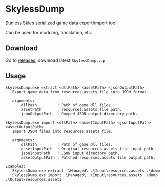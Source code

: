 # SkylessDump
Sunless Skies serialized game data export/import tool.

Can be used for modding, translation, etc.

## Download
Go to [releases](../../releases), download latest `SkylessDump.zip`

## Usage
```
SkylessDump.exe extract <dllPath> <assetPath> <jsonOutputPath>
   Export game data from resources.assets file into JSON format.

   arguments:
       dllPath         : Path of game dll files.
       assetPath       : resources.assets file path.
       jsonOutputPath  : Dumped JSON output directory path.

SkylessDump.exe import <dllPath> <assetInputPath> <jsonInputPath> <assetOutputPath>
   Import JSON files into resources.assets file.

   arguments:
       dllPath         : Path of game dll files.
       assetInputPath  : Original resources.assets file input path.
       jsonInputPath   : JSON input directory path.
       assetOutputPath : Patched resources.assets file output path.

Examples:
   SkylessDump.exe extract .\Managed\ .\Input\resources.assets .\dump
   SkylessDump.exe import .\Managed\ .\Input\resources.assets .\dump .\Output\resources.assets
```
